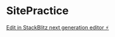 # SitePractice

[Edit in StackBlitz next generation editor ⚡️](https://stackblitz.com/~/github.com/SJMarriott/SitePractice)